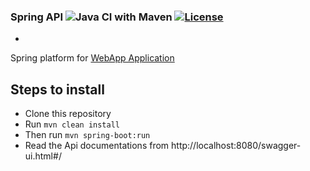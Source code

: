 ### Spring API ![Java CI with Maven](https://github.com/elirehema/spring_rest/workflows/Java%20CI%20with%20Maven/badge.svg) [![License](https://img.shields.io/badge/License-Apache%202.0-blue.svg)](https://opensource.org/licenses/Apache-2.0)
-
Spring platform for [WebApp Application](https://hmis.netlify.app/)

Steps to install
- 
- Clone this repository
- Run `mvn clean install` 
- Then run `mvn spring-boot:run`
- Read the Api documentations from http://localhost:8080/swagger-ui.html#/
